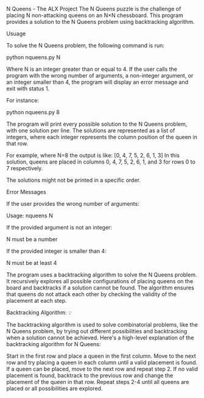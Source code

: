 N Queens - The ALX Project
The N Queens puzzle is the challenge of placing N non-attacking queens on an N×N chessboard. This program provides a solution to the N Queens problem using backtracking algorithm.

Usuage

To solve the N Queens problem, the following command is run:

python nqueens.py N

Where N is an integer greater than or equal to 4. If the user calls the program with the wrong number of arguments, a non-integer argument, or an integer smaller than 4, the program will display an error message and exit with status 1.

For instance:

python nqueens.py 8

The program will print every possible solution to the N Queens problem, with one solution per line. The solutions are represented as a list of integers, where each integer represents the column position of the queen in that row.

For example, where N=8 the output is like: [0, 4, 7, 5, 2, 6, 1, 3] In this solution, queens are placed in columns 0, 4, 7, 5, 2, 6, 1, and 3 for rows 0 to 7 respectively.

The solutions might not be printed in a specific order.

Error Messages

If the user provides the wrong number of arguments:

Usage: nqueens N

If the provided argument is not an integer:

N must be a number

If the provided integer is smaller than 4:

N must be at least 4

The program uses a backtracking algorithm to solve the N Queens problem. It recursively explores all possible configurations of placing queens on the board and backtracks if a solution cannot be found. The algorithm ensures that queens do not attack each other by checking the validity of the placement at each step.

Backtracking Algorithm: 💡

The backtracking algorithm is used to solve combinatorial problems, like the N Queens problem, by trying out different possibilities and backtracking when a solution cannot be achieved. Here's a high-level explanation of the backtracking algorithm for N Queens:

Start in the first row and place a queen in the first column. Move to the next row and try placing a queen in each column until a valid placement is found. If a queen can be placed, move to the next row and repeat step 2. If no valid placement is found, backtrack to the previous row and change the placement of the queen in that row. Repeat steps 2-4 until all queens are placed or all possibilities are explored.
